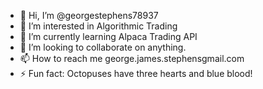 - 👋 Hi, I’m @georgestephens78937
- 👀 I’m interested in Algorithmic Trading
- 🌱 I’m currently learning Alpaca Trading API
- 💞️ I’m looking to collaborate on anything. 
- 📫 How to reach me george.james.stephensgmail.com
- ⚡ Fun fact: Octopuses have three hearts and blue blood!

<!---
georgestephens78937/georgestephens78937 is a ✨ special ✨ repository because its `README.md` (this file) appears on your GitHub profile.
You can click the Preview link to take a look at your changes.
--->
